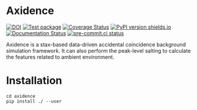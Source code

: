 # Axidence

[![DOI](https://zenodo.org/badge/786146724.svg)](https://zenodo.org/badge/latestdoi/786146724)
[![Test package](https://github.com/XENONnT/axidence/actions/workflows/pytest.yml/badge.svg?branch=main)](https://github.com/XENONnT/axidence/actions/workflows/pytest.yml)
[![Coverage Status](https://coveralls.io/repos/github/XENONnT/axidence/badge.svg?branch=main&kill_cache=1)](https://coveralls.io/github/XENONnT/axidence?branch=main&kill_cache=1)
[![PyPI version shields.io](https://img.shields.io/pypi/v/axidence.svg)](https://pypi.python.org/pypi/axidence/)
[![Documentation Status](https://readthedocs.org/projects/axidence/badge/?version=latest)](https://axidence.readthedocs.io/en/latest/?badge=latest)
[![pre-commit.ci status](https://results.pre-commit.ci/badge/github/XENONnT/axidence/main.svg)](https://results.pre-commit.ci/latest/github/XENONnT/axidence/main)

Axidence is a stax-based data-driven accidental coincidence background simulation framework. It can also perform the peak-level salting to calculate the features related to ambient environment.

# Installation
```
cd axidence
pip install ./ --user
```

